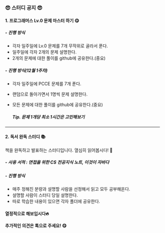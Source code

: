 


### 😎 스터디 공지 😎

#### 1. 프로그래머스 Lv.0 문제 마스터 하기 😋

##### - 진행 방식
  - 각자 일주일에 Lv.0 문제를 7개 무작위로 골라서 푼다.
  - 일주일에 각자 2개의 문제 설명한다.
  - 2개의 문제에 대한 풀이를 github에 공유한다.(중요)

##### - 진행 방식(12월 1주차)
  - 각자 일주일에 PCCE 문제를 7개 푼다.
  - 랜덤으로 돌아가면서 1명씩 문제 설명한다.
  - 모든 문제에 대한 풀이를 github에 공유한다.(중요)

    ##### Tip. 문제 1개당 최소 1시간은 고민해보기




  
 
--- 

    

      
#### 2. 독서 완독 스터디 📚
책을 완독하고 발표하는 스터디입니다.
열심히 읽어봅시다! 🥳

##### - 사용 서적 : 면접을 위한 CS 전공지식 노트, 이것이 자바다

##### - 진행 방식
  - 매주 정해진 분량과 설명할 사람을 선정해서 읽고 모두 공부해온다.
  - 설명할 사람이 스터디 당일 설명한다.
  - 따로 학습한 내용이 있으면 각자 폴더에 공유한다.

#### 열정적으로 해보입시다🔥
#### 추가적인 의견은 톡으로 주세요! 😋

  
